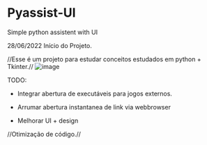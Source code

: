 # Pyassist-UI

Simple python assistent with UI

28/06/2022 Início do Projeto.

//Esse é um projeto para estudar conceitos estudados em python + Tkinter.//
![image](https://user-images.githubusercontent.com/67298422/176273968-b2872b94-259b-415a-bd6d-4f620832f084.png)

TODO: 

- Integrar abertura de executáveis para jogos externos.

- Arrumar abertura instantanea de link via webbrowser

- Melhorar UI + design

//Otimização de código.//
